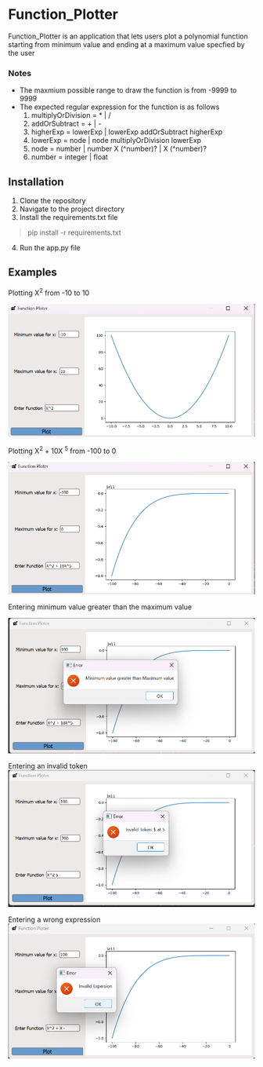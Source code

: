# Function_Plotter

Function_Plotter is an application that lets users plot a polynomial function starting from minimum
value and ending at a maximum value specfied by the user
 

### Notes

* The maxmium possible range to draw the function is from -9999 to 9999
* The expected regular expression for the function is as follows 
   1. multiplyOrDivision = * | / 
   2. addOrSubtract = + | -
   3. higherExp = lowerExp | lowerExp addOrSubtract higherExp  
   4. lowerExp = node | node multiplyOrDivision lowerExp
   5. node = number | number X (^number)? | X (^number)? 
   6. number = integer | float  

## Installation

1. Clone the repository
2. Navigate to the project directory
3. Install the requirements.txt file 
> pip install -r requirements.txt
4. Run the app.py file 

## Examples

Plotting X<sup>2</sup> from -10 to 10

![X^2 plot](/screenshots//X%5E2_plot.png)

Plotting X<sup>2</sup> + 10X <sup>5</sup> from -100 to 0

![X^5 plot](/screenshots/x%5E5_plot.png)

Entering minimum value greater than the maximum value

![error_1](/screenshots/error1.png)

Entering an invalid token
![error_2](/screenshots/error2.png)

Entering a wrong expression 
![error_3](/screenshots/error3.png)



